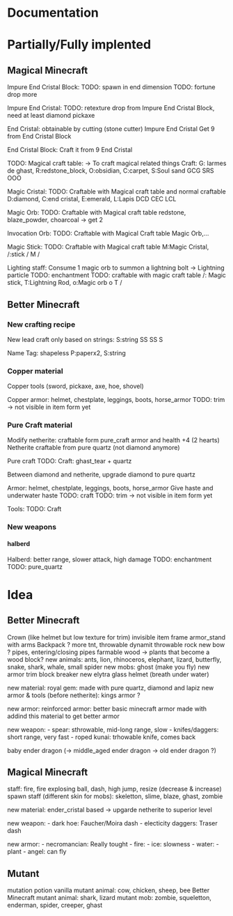 # Documentation

# Partially/Fully implented

## Magical Minecraft

Impure End Cristal Block:
    TODO: spawn in end dimension
    TODO: fortune drop more


Impure End Cristal:
    TODO: retexture
    drop from Impure End Cristal Block, need at least diamond pickaxe


End Cristal:
    obtainable by cutting (stone cutter) Impure End Cristal
    Get 9 from End Cristal Block


End Cristal Block:
    Craft it from 9 End Cristal


TODO: Magical craft table:
    -> To craft magical related things
    Craft:
        G: larmes de ghast, R:redstone_block, O:obsidian, C:carpet, S:Soul sand
        GCG
        SRS
        OOO


Magic Cristal:
    TODO: Craftable with Magical craft table and normal craftable
        D:diamond, C:end cristal, E:emerald, L:Lapis
        DCD
        CEC
        LCL


Magic Orb:
    TODO: Craftable with Magical craft table
        redstone, blaze_powder, choarcoal -> get 2

Invocation Orb:
    TODO: Craftable with Magical Craft table
        Magic Orb,...


Magic Stick:
    TODO: Craftable with Magical craft table
        M:Magic Cristal, /:stick
            /
          M
        /


Lighting staff:
    Consume 1 magic orb to summon a lightning bolt
    -> Lightning particle
    TODO: enchantment
    TODO: craftable with magic craft table
        /: Magic stick, T:Lightning Rod, o:Magic orb
            o
          T
        /



## Better Minecraft

### New crafting recipe

New lead craft only based on strings:
    S:string
     SS
     SS
    S

Name Tag: shapeless
    P:paperx2, S:string


### Copper material

Copper tools (sword, pickaxe, axe, hoe, shovel)

Copper armor: helmet, chestplate, leggings, boots, horse_armor
    TODO: trim -> not visible in item form yet


### Pure Craft material

Modify netherite: craftable form pure_craft armor and health +4 (2 hearts)
Netherite craftable from pure quartz (not diamond anymore)

Pure craft
    TODO: Craft: ghast_tear + quartz

Between diamond and netherite, upgrade diamond to pure quartz

Armor: helmet, chestplate, leggings, boots, horse_armor
    Give haste and underwater haste
    TODO: craft
    TODO: trim -> not visible in item form yet

Tools:
    TODO: Craft

    



### New weapons

#### halberd

Halberd: better range, slower attack, high damage
    TODO: enchantment
    TODO: pure_quartz





# Idea

## Better Minecraft

Crown (like helmet but low texture for trim)
invisible item frame
armor_stand with arms
Backpack ?
more tnt, throwable dynamit
throwable rock
new bow ?
pipes, entering/closing pipes
farmable wood -> plants that become a wood block?
new animals: ants, lion, rhinoceros, elephant, lizard, butterfly, snake, shark, whale, small spider
new mobs: ghost (make you fly)
new armor trim
block breaker
new elytra
glass helmet (breath under water)

new material: royal gem: made with pure quartz, diamond and lapiz
new armor & tools (before netherite): kings armor ?

new armor: reinforced armor: better basic minecraft armor made with addind this material to get better armor

new weapon:
    - spear: sthrowable, mid-long range, slow
    - knifes/daggers: short range, very fast
    - roped kunai: trhowable knife, comes back

baby ender dragon (-> middle_aged ender dragon -> old ender dragon ?)

## Magical Minecraft

staff: fire, fire explosing ball, dash, high jump, resize (decrease & increase)
spawn staff (different skin for mobs): skeletton, slime, blaze, ghast, zombie

new material: ender_cristal based -> upgarde netherite to superior level

new weapon:
    - dark hoe: Faucher/Moira dash
    - electicity daggers: Traser dash

new armor:
    - necromancian: Really tought
    - fire:
    - ice: slowness
    - water: 
    - plant
    - angel: can fly

## Mutant

mutation potion
vanilla mutant animal: cow, chicken, sheep, bee
Better Minecraft mutant animal: shark, lizard
mutant mob: zombie, squeletton, enderman, spider, creeper, ghast

